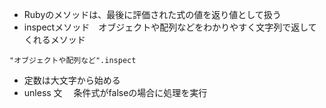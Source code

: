 * Rubyのメソッドは、最後に評価された式の値を返り値として扱う
* inspectメソッド　オブジェクトや配列などをわかりやすく文字列で返してくれるメソッド
```
"オブジェクトや配列など".inspect
```
* 定数は大文字から始める
* unless 文　 条件式がfalseの場合に処理を実行
